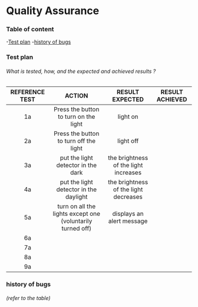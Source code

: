 # Quality Assurance

### Table of content

-[Test plan](#test-plan)
-[history of bugs](#history-of-bugs)

### Test plan

###### What is tested, how, and the expected and achieved results ?

| REFERENCE TEST | ACTION | RESULT EXPECTED | RESULT ACHIEVED |
| :-: | :-: | :-: | :-: |
| 1a | Press the button to turn on the light | light on |  |
| 2a | Press the button to turn off the light | light off |  |
| 3a | put the light detector in the dark | the brightness of the light increases |  |
| 4a | put the light detector in the daylight | the brightness of the light decreases |  |
| 5a | turn on all the lights except one (voluntarily turned off) | displays an alert message |  |
| 6a |  |  |  |
| 7a |  |  |  |
| 8a |  |  |  |
| 9a |  |  |  |

### history of bugs

###### (refer to the table)
